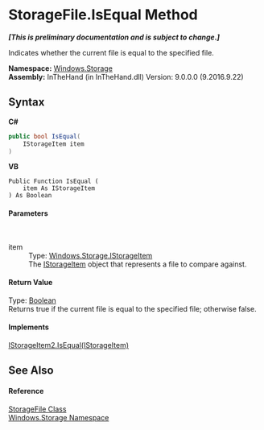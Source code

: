 # StorageFile.IsEqual Method 
 _**\[This is preliminary documentation and is subject to change.\]**_

Indicates whether the current file is equal to the specified file.

**Namespace:**&nbsp;<a href="N_Windows_Storage">Windows.Storage</a><br />**Assembly:**&nbsp;InTheHand (in InTheHand.dll) Version: 9.0.0.0 (9.2016.9.22)

## Syntax

**C#**<br />
``` C#
public bool IsEqual(
	IStorageItem item
)
```

**VB**<br />
``` VB
Public Function IsEqual ( 
	item As IStorageItem
) As Boolean
```


#### Parameters
&nbsp;<dl><dt>item</dt><dd>Type: <a href="T_Windows_Storage_IStorageItem">Windows.Storage.IStorageItem</a><br />The <a href="T_Windows_Storage_IStorageItem">IStorageItem</a> object that represents a file to compare against.</dd></dl>

#### Return Value
Type: <a href="http://msdn2.microsoft.com/en-us/library/a28wyd50" target="_blank">Boolean</a><br />Returns true if the current file is equal to the specified file; otherwise false.

#### Implements
<a href="M_Windows_Storage_IStorageItem2_IsEqual">IStorageItem2.IsEqual(IStorageItem)</a><br />

## See Also


#### Reference
<a href="T_Windows_Storage_StorageFile">StorageFile Class</a><br /><a href="N_Windows_Storage">Windows.Storage Namespace</a><br />